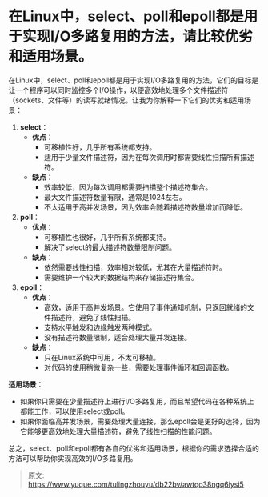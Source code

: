 # 在Linux中，select、poll和epoll都是用于实现I/O多路复用的方法，请比较优劣和适用场景。

在Linux中，select、poll和epoll都是用于实现I/O多路复用的方法，它们的目标是让一个程序可以同时监控多个I/O操作，以便高效地处理多个文件描述符（sockets、文件等）的读写就绪情况。让我为你解释一下它们的优劣和适用场景：

1.  **select**： 
    - **优点**： 
        * 可移植性好，几乎所有系统都支持。
        * 适用于少量文件描述符，因为在每次调用时都需要线性扫描所有描述符。
    - **缺点**： 
        * 效率较低，因为每次调用都需要扫描整个描述符集合。
        * 最大文件描述符数量有限，通常是1024左右。
        * 不太适用于高并发场景，因为效率会随着描述符数量增加而降低。
2.  **poll**： 
    - **优点**： 
        * 可移植性也很好，几乎所有系统都支持。
        * 解决了select的最大描述符数量限制问题。
    - **缺点**： 
        * 依然需要线性扫描，效率相对较低，尤其在大量描述符时。
        * 需要维护一个较大的数据结构来存储描述符集合。
3.  **epoll**： 
    - **优点**： 
        * 高效，适用于高并发场景。它使用了事件通知机制，只返回就绪的文件描述符，避免了线性扫描。
        * 支持水平触发和边缘触发两种模式。
        * 没有描述符数量限制，适合处理大量并发连接。
    - **缺点**： 
        * 只在Linux系统中可用，不太可移植。
        * 对代码的使用稍微复杂一些，需要处理事件循环和回调函数。

**适用场景**：

+ 如果你只需要在少量描述符上进行I/O多路复用，而且希望代码在各种系统上都能工作，可以使用select或poll。
+ 如果你面临高并发场景，需要处理大量连接，那么epoll会是更好的选择，因为它能够更高效地处理大量描述符，避免了线性扫描的性能问题。

总之，select、poll和epoll都有各自的优劣和适用场景，根据你的需求选择合适的方法可以帮助你实现高效的I/O多路复用。



> 原文: <https://www.yuque.com/tulingzhouyu/db22bv/awtqo38ngq6iysi5>